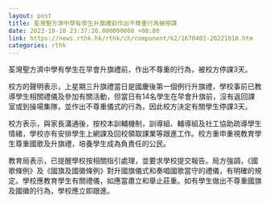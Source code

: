 ```yaml
---
layout: post
title: 荃灣聖方濟中學有學生升旗禮前作出不尊重行為被停課
date: 2022-10-10 23:37:26.000000000 +08:00
link: https://news.rthk.hk/rthk/ch/component/k2/1670403-20221010.htm
categories: rthk
---
```


荃灣聖方濟中學有學生在早會升旗禮前，作出不尊重的行為，被校方停課3天。

校方的聲明表示，上星期三升旗禮當日是國慶後第一個例行升旗禮，學校事前已教導學生相關禮儀及參加有關活動，但當日有14名學生在早會升旗前，沒有返回課室或到操場集隊，並作出不尊重儀式的行為，因此校方決定有關學生停課3天。

校方表示，與家長溝通後，按校本訓輔機制，訓導組、輔導組及社工協助疏導學生情緒，學校亦有安排學生上網課及回校領取課業等跟進工作。校方重申重視教育學生尊重國歌及升旗禮，培養學生成為負責任的公民。

教育局表示，已提醒學校按相關指引處理，並要求學校提交報告。局方強調，《國歌條例》及《國旗及國徽條例》對升國旗儀式和奏唱國歌當守的禮儀，有明確的規定。學校應教育學生有關禮儀，如應當肅立和舉止莊重。如有學生做出不尊重國旗及國徽的行為，學校應立即跟進。
